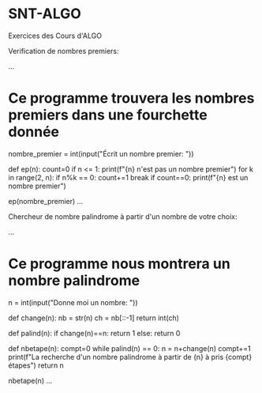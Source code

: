 # SNT-ALGO

Exercices des Cours d'ALGO

Verification de nombres premiers:

...
# Ce programme trouvera les nombres premiers dans une fourchette donnée

nombre_premier = int(input("Écrit un nombre premier: "))

def ep(n):
    count=0
    if n <= 1:
      print(f"{n} n'est pas un nombre premier")
    for k in range(2, n):
      if n%k == 0:
        count+=1
        break
    if count==0:
      print(f"{n} est un nombre premier")

      
ep(nombre_premier)
...

Chercheur de nombre palindrome à partir d'un nombre de votre choix: 

...
# Ce programme nous montrera un nombre palindrome
n = int(input("Donne moi un nombre: "))

def change(n):
  nb = str(n)
  ch = nb[::-1]
  return int(ch)

def palind(n):
  if change(n)==n:
    return 1
  else:
    return 0

def nbetape(n):
  compt=0
  while palind(n) == 0:
    n = n+change(n)
    compt+=1
  print(f"La recherche d'un nombre palindrome à partir de {n} à pris {compt} étapes")
  return n
  

nbetape(n)
...
